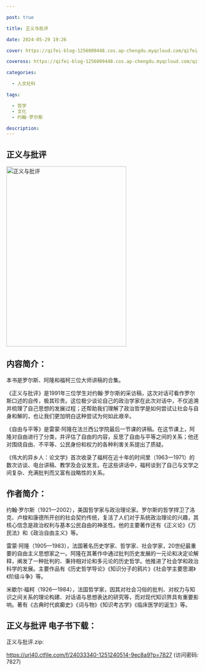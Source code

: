 ```yaml
---

post: true

title: 正义与批评

date: 2024-05-29 19:26

cover: https://qifei-blog-1256009448.cos.ap-chengdu.myqcloud.com/qifei-blog/650dba18c458853aef8ec478.jpg

coveross: https://qifei-blog-1256009448.cos.ap-chengdu.myqcloud.com/qifei-blog/650dba18c458853aef8ec478.jpg

categories:

  - 人文社科

tags:

  - 哲学
  - 文化
  - 约翰·罗尔斯

description:
---
```


## 正义与批评
<img alt="正义与批评 " class="aligncenter loaded" data-was-processed="true" decoding="async" fetchpriority="high" height="471" src="https://qifei-blog-1256009448.cos.ap-chengdu.myqcloud.com/qifei-blog/650dba18c458853aef8ec478.jpg" style="cursor: zoom-in;" width="314"/>

## 内容简介：

本书是罗尔斯、阿隆和福柯三位大师讲稿的合集。

《正义与批评》是1991年三位学生对约翰·罗尔斯的采访稿，这次对话可看作罗尔斯口述的自传，极其珍贵。这位极少谈论自己的政治学家在此次对话中，不仅追溯并梳理了自己思想的发展过程；还帮助我们理解了政治哲学是如何尝试让社会与自身和解的，也让我们更加明白这种尝试为何如此艰辛。

《自由与平等》是雷蒙·阿隆在法兰西公学院最后一节课的讲稿。在这节课上，阿隆对自由进行了分类，并评估了自由的内容，反思了自由与平等之间的关系；他还对围绕自由、不平等、公民身份和权力的各种利害关系提出了质疑。

《伟大的异乡人：论文学》首次收录了福柯在近十年的时间里（1963—1971）的数次访谈、电台讲稿、教学及会议发言。在这些讲话中，福柯谈到了自己与文学之间复杂、充满批判而又富有战略性的关系。

## 作者简介：

约翰·罗尔斯（1921—2002），美国哲学家与政治理论家。罗尔斯的哲学捍卫了洛克、卢梭和康德所开创的社会契约传统，复活了人们对于系统政治理论的兴趣，其核心信念是政治权利与基本公民自由的神圣性。他的主要著作还有《正义论》《万民法》和《政治自由主义》等。

雷蒙·阿隆（1905—1983），法国著名历史学家、哲学家、社会学家，20世纪最重要的自由主义思想家之一。阿隆在其著作中通过批判历史发展的一元论和决定论解释，阐发了一种批判的、秉持相对论和多元论的历史哲学。他推进了社会学和政治科学的发展。主要作品有《历史哲学导论》《知识分子的鸦片》《社会学主要思潮》《阶级斗争》等。

米歇尔·福柯（1926—1984），法国哲学家，因其对社会习俗的批判、对权力与知识之间关系的理论构建、对话语与思想表达的研究等，而对现代知识界具有重要影响。著有《古典时代疯癫史》《词与物》《知识考古学》《临床医学的诞生》等。

## 正义与批评 电子书下载：

正义与批评.zip: 

https://url40.ctfile.com/f/24033340-1251240514-9ec8a9?p=7827 (访问密码: 7827)
